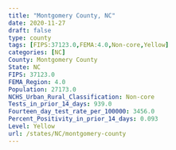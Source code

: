 ```yaml
---
title: "Montgomery County, NC"
date: 2020-11-27
draft: false
type: county
tags: [FIPS:37123.0,FEMA:4.0,Non-core,Yellow]
categories: [NC]
County: Montgomery County
State: NC
FIPS: 37123.0
FEMA_Region: 4.0
Population: 27173.0
NCHS_Urban_Rural_Classification: Non-core
Tests_in_prior_14_days: 939.0
Fourteen_day_test_rate_per_100000: 3456.0
Percent_Positivity_in_prior_14_days: 0.093
Level: Yellow
url: /states/NC/montgomery-county
---
```



